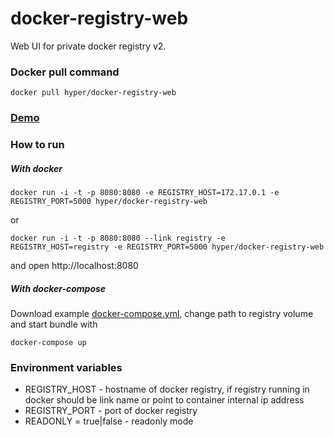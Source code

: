 # docker-registry-web

Web UI for private docker registry v2.

### Docker pull command
    
    docker pull hyper/docker-registry-web
        
### [Demo](http://mkuchin.github.io/)
        
       
### How to run 
##### With docker

    docker run -i -t -p 8080:8080 -e REGISTRY_HOST=172.17.0.1 -e REGISTRY_PORT=5000 hyper/docker-registry-web

or
    
    docker run -i -t -p 8080:8080 --link registry -e REGISTRY_HOST=registry -e REGISTRY_PORT=5000 hyper/docker-registry-web
and open http://localhost:8080
##### With docker-compose
Download example [docker-compose.yml](https://raw.githubusercontent.com/mkuchin/docker-registry-web/master/docker-compose.yml), change path to registry volume and start bundle with 

    docker-compose up
    
### Environment variables
* REGISTRY_HOST - hostname of docker registry, if registry running in docker should be link name or point to container internal ip address
* REGISTRY_PORT - port of docker registry
* READONLY = true|false - readonly mode